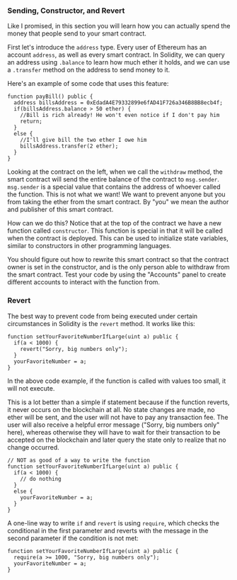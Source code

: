 ### Sending, Constructor, and Revert

Like I promised, in this section you will learn how you can actually spend the money that people send to your smart contract. 

First let's introduce the `address` type. Every user of Ethereum has an account `address`, as well as every smart contract. In Solidity, we can query an address using `.balance` to learn how much ether it holds, and we can use a `.transfer` method on the address to send money to it. 

Here's an example of some code that uses this feature: 

```
function payBill() public {
  address billsAddress = 0xEdadA4E79332899e6fAD41F726a346B8BB8ecb4f;
  if(billsAddress.balance > 50 ether) {
    //Bill is rich already! He won't even notice if I don't pay him
    return;
  }
  else {
    //I'll give bill the two ether I owe him
    billsAddress.transfer(2 ether);
  }
}
```

Looking at the contract on the left, when we call the `withdraw` method, the smart contract will send the entire balance of the contract to `msg.sender`. `msg.sender` is a special value that contains the address of whoever called the function. This is not what we want! We want to prevent anyone but you from taking the ether from the smart contract. By "you" we mean the author and publisher of this smart contract.

How can we do this? Notice that at the top of the contract we have a new function called `constructor`. This function is special in that it will be called when the contract is deployed. This can be used to initialize state variables, similar to constructors in other programming languages. 

You should figure out how to rewrite this smart contract so that the contract owner is set in the constructor, and is the only person able to withdraw from the smart contract. Test your code by using the "Accounts" panel to create different accounts to interact with the function from. 

### Revert 

The best way to prevent code from being executed under certain circumstances in Solidity is the `revert` method. It works like this:

``` 
function setYourFavoriteNumberIfLarge(uint a) public {
  if(a < 1000) {
    revert("Sorry, big numbers only");
  }
  yourFavoriteNumber = a;
}
```

In the above code example, if the function is called with values too small, it will not execute. 

This is a lot better than a simple if statement because if the function reverts, it never occurs on the blockchain at all. No state changes are made, no ether will be sent, and the user will not have to pay any transaction fee. The user will also receive a helpful error message ("Sorry, big numbers only" here), whereas otherwise they will have to wait for their transaction to be accepted on the blockchain and later query the state only to realize that no change occurred.

```
// NOT as good of a way to write the function
function setYourFavoriteNumberIfLarge(uint a) public {
  if(a < 1000) {
    // do nothing
  }
  else {
    yourFavoriteNumber = a;
  }
}
```

A one-line way to write `if` and `revert` is using `require`, which checks the conditional in the first parameter and reverts with the message in the second parameter if the condition is not met: 

```
function setYourFavoriteNumberIfLarge(uint a) public {
  require(a >= 1000, "Sorry, big numbers only");
  yourFavoriteNumber = a;
}
```
